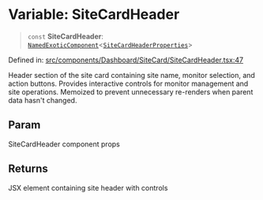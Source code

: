 # Variable: SiteCardHeader

> `const` **SiteCardHeader**: [`NamedExoticComponent`](https://github.com/DefinitelyTyped/DefinitelyTyped/blob/1a60e1b9a9062ff9c48c681ca3d8b6f717b616b9/types/react/index.d.ts#L571)\<[`SiteCardHeaderProperties`](../interfaces/SiteCardHeaderProperties.md)\>

Defined in: [src/components/Dashboard/SiteCard/SiteCardHeader.tsx:47](https://github.com/Nick2bad4u/Uptime-Watcher/blob/dca5483e793478722cd3e6e125cafcec5fc771f0/src/components/Dashboard/SiteCard/SiteCardHeader.tsx#L47)

Header section of the site card containing site name, monitor selection, and action buttons.
Provides interactive controls for monitor management and site operations.
Memoized to prevent unnecessary re-renders when parent data hasn't changed.

## Param

SiteCardHeader component props

## Returns

JSX element containing site header with controls
